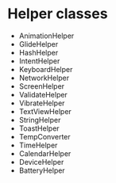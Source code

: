 # Helper classes


 * AnimationHelper
 * GlideHelper
 * HashHelper
 * IntentHelper
 * KeyboardHelper
 * NetworkHelper
 * ScreenHelper
 * ValidateHelper
 * VibrateHelper
 * TextViewHelper
 * StringHelper
 * ToastHelper
 * TempConverter
 * TimeHelper
 * CalendarHelper
 * DeviceHelper
 * BatteryHelper
